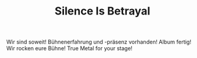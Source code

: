 ﻿---
layout: band
title: Silence Is Betrayal
website: http://www.silenceisbetrayal.de/
style: Alternative Metal
logo: silenceisbetrayal_logo.jpg
picture: silenceisbetrayal_band.jpg
year: 2017
day: saturday
stagetime: Samstag, 08. Juli 2017, 22:00 Uhr
vimeo:
youtube: 
spotify: 
soudcloud: tracks/145310635
bandcamp: 
flickr: 
---
Wir sind soweit! Bühnenerfahrung und -präsenz vorhanden! Album fertig! Wir rocken eure Bühne! True Metal for your stage!